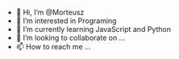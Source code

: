 - 👋 Hi, I’m @Morteusz
- 👀 I’m interested in Programing 
- 🌱 I’m currently learning JavaScript and Python
- 💞️ I’m looking to collaborate on ...
- 📫 How to reach me ...

<!---
Morteusz/Morteusz is a ✨ special ✨ repository because its `README.md` (this file) appears on your GitHub profile.
You can click the Preview link to take a look at your changes.
--->
